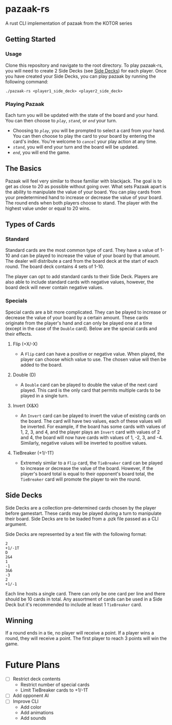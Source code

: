 # pazaak-rs
A rust CLI implementation of pazaak from the KOTOR series

## Getting Started

### Usage
Clone this repository and navigate to the root directory. To play pazaak-rs, you will need to create 2 Side Decks (see [Side Decks](#side-decks)) for each player. Once you have created your Side Decks, you can play pazaak by running the following command:
```
./pazaak-rs <player1_side_deck> <player2_side_deck>
```

### Playing Pazaak
Each turn you will be updated with the state of the board and your hand. You can then choose to _`play`_, _`stand`_, or _`end`_ your turn. 
- Choosing to _`play`_, you will be prompted to select a card from your hand. You can then choose to play the card to your board by entering the card's index. You're welcome to _`cancel`_ your play action at any time.
- _`stand`_, you will end your turn and the board will be updated. 
- _`end`_, you will end the game.

## The Basics
Pazaak will feel very similar to those familiar with blackjack. The goal is to get as close to 20 as possible without going over. What sets Pazaak apart is the ability to manipulate the value of your board. You can play cards from your predetermined hand to increase or decrease the value of your board. The round ends when both players choose to stand. The player with the highest value under or equal to 20 wins.

## Types of Cards
### Standard
Standard cards are the most common type of card. They have a value of 1-10 and can be played to increase the value of your board by that amount. The dealer will distribute a card from the board deck at the start of each round. The board deck contains 4 sets of 1-10.

The player can opt to add standard cards to their Side Deck. Players are also able to include standard cards with negative values, however, the board deck will never contain negative values.

### Specials
Special cards are a bit more complicated. They can be played to increase or decrease the value of your board by a certain amount. These cards originate from the player's hand and can only be played one at a time (except in the case of the `Double` card). Below are the special cards and their effects.

1. Flip (+X/-X)
    - A `Flip` card can have a positive or negative value. When played, the player can choose which value to use. The chosen value will then be added to the board.

2. Double (D)
    - A `Double` card can be played to double the value of the next card played. This card is the only card that permits multiple cards to be played in a single turn.

3. Invert (X&X)
    - An `Invert` card can be played to invert the value of existing cards on the board. The card will have two values, each of these values will be inverted. For example, if the board has some cards with values of 1, 2, 3, and 4, and the player plays an `Invert` card with values of 2 and 4, the board will now have cards with values of 1, -2, 3, and -4. Similarly, negative values will be inverted to positive values.

4. TieBreaker (+1/-1T)
    - Extremely similar to a `Flip` card, the `TieBreaker` card can be played to increase or decrease the value of the board. However, if the player's board total is equal to their opponent's board total, the `TieBreaker` card will promote the player to win the round.

## Side Decks
Side Decks are a collection pre-determined cards chosen by the player before gamestart. These cards may be played during a turn to manipulate their board. Side Decks are to be loaded from a .pzk file passed as a CLI argument. 

Side Decks are represented by a text file with the following format:
```
2
+1/-1T
D
2&4
1
-1
3&6
-3
2
+1/-1
```
Each line hosts a single card. There can only be one card per line and there should be 10 cards in total. Any assortment of cards can be used in a Side Deck but it's recommended to include at least 1 `TieBreaker` card.

## Winning
If a round ends in a tie, no player will receive a point. If a player wins a round, they will receive a point. The first player to reach 3 points will win the game.


# Future Plans
- [ ] Restrict deck contents
  - Restrict number of special cards
  - Limit TieBreaker cards to +1/-1T
- [ ] Add opponent AI
- [ ] Improve CLI
  - Add color
  - Add animations
  - Add sounds